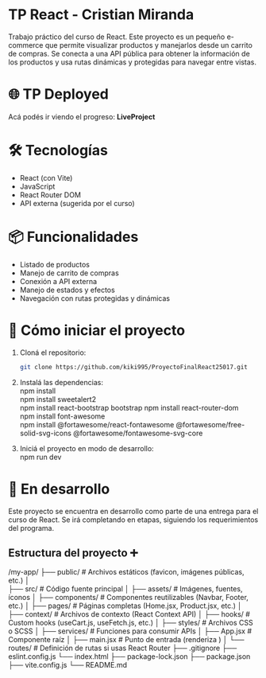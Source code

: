# TP React - Cristian Miranda

Trabajo práctico del curso de React. Este proyecto es un pequeño e-commerce que permite visualizar productos y manejarlos desde un carrito de compras. Se conecta a una API pública para obtener la información de los productos y usa rutas dinámicas y protegidas para navegar entre vistas.

# 🌐 TP Deployed

Acá podés ir viendo el progreso: **LiveProject**

# 🛠️ Tecnologías

- React (con Vite)
- JavaScript  
- React Router DOM  
- API externa (sugerida por el curso)  

# 📦 Funcionalidades

- Listado de productos  
- Manejo de carrito de compras  
- Conexión a API externa  
- Manejo de estados y efectos  
- Navegación con rutas protegidas y dinámicas  

# 🚀 Cómo iniciar el proyecto

1. Cloná el repositorio:
   ```bash
   git clone https://github.com/kiki995/ProyectoFinalReact25017.git
2. Instalá las dependencias:  
npm install  
npm install sweetalert2  
npm install react-bootstrap bootstrap 
npm install react-router-dom  
npm install font-awesome  
npm install @fortawesome/react-fontawesome @fortawesome/free-solid-svg-icons @fortawesome/fontawesome-svg-core


3. Iniciá el proyecto en modo de desarrollo:  
npm run dev

# 🧪 En desarrollo  
Este proyecto se encuentra en desarrollo como parte de una entrega para el curso de React. Se irá completando en etapas, siguiendo los requerimientos del programa.

## Estructura del proyecto ➕
/my-app/
├── public/                 # Archivos estáticos (favicon, imágenes públicas, etc.)
│   
├── src/                    # Código fuente principal
│   ├── assets/             # Imágenes, fuentes, íconos
│   ├── components/         # Componentes reutilizables (Navbar, Footer, etc.)
│   ├── pages/              # Páginas completas (Home.jsx, Product.jsx, etc.)
│   ├── context/            # Archivos de contexto (React Context API)
│   ├── hooks/              # Custom hooks (useCart.js, useFetch.js, etc.)
│   ├── styles/             # Archivos CSS o SCSS
│   ├── services/           # Funciones para consumir APIs
│   ├── App.jsx             # Componente raíz
│   ├── main.jsx            # Punto de entrada (renderiza <App />)
│   └── routes/             # Definición de rutas si usas React Router
├── .gitignore
├── eslint.config.js
└── index.html
├── package-lock.json
├── package.json
├── vite.config.js
└── README.md

